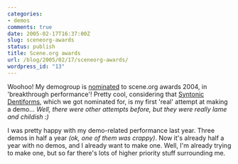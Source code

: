 ```yaml
---
categories:
- demos
comments: true
date: 2005-02-17T16:37:00Z
slug: sceneorg-awards
status: publish
title: Scene.org awards
url: /blog/2005/02/17/sceneorg-awards/
wordpress_id: "13"
---
```


Woohoo! My demogroup is [nominated](http://awards.scene.org/nominees.php?cat=8) to scene.org awards 2004, in 'breakthrough performance'! Pretty cool, considering that [Syntonic Dentiforms](http://aras-p.info/projSynDent.html), which we got nominated for, is my first 'real' attempt at making a demo... _Well, there were other attempts before, but they were really lame and childish :)_

I was pretty happy with my demo-related performance last year. Three demos in half a year _(ok, one of them was crappy)_. Now it's already half a year with no demos, and I already want to make one. Well, I'm already trying to make one, but so far there's lots of higher priority stuff surrounding me.


